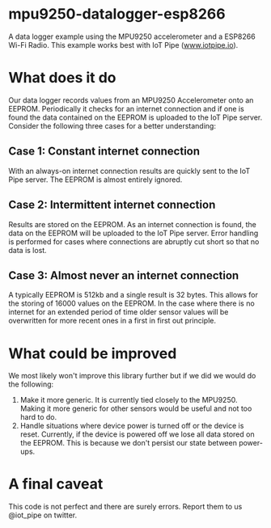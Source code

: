 # mpu9250-datalogger-esp8266
A data logger example using the MPU9250 accelerometer and a ESP8266 Wi-Fi Radio.  This example works best with IoT Pipe (www.iotpipe.io).

# What does it do
Our data logger records values from an MPU9250 Accelerometer onto an EEPROM.  Periodically it checks for an internet connection and if one is found the data contained on the EEPROM is uploaded to the IoT Pipe server.  Consider the following three cases for a better understanding:

## Case 1: Constant internet connection
With an always-on internet connection results are quickly sent to the IoT Pipe server.  The EEPROM is almost entirely ignored.

## Case 2: Intermittent internet connection
Results are stored on the EEPROM.  As an internet connection is found, the data on the EEPROM will be uploaded to the IoT Pipe server.  Error handling is performed for cases where connections are abruptly cut short so that no data is lost.

## Case 3: Almost never an internet connection
A typically EEPROM is 512kb and a single result is 32 bytes.  This allows for the storing of 16000 values on the EEPROM.  In the case where there is no internet for an extended period of time older sensor values will be overwritten for more recent ones in a first in first out principle.

# What could be improved
We most likely won't improve this library further but if we did we would do the following:
1. Make it more generic.  It is currently tied closely to the MPU9250.  Making it more generic for other sensors would be useful and not too hard to do.
2. Handle situations where device power is turned off or the device is reset.  Currently, if the device is powered off we lose all data stored on the EEPROM.  This is because we don't persist our state between power-ups.

# A final caveat
This code is not perfect and there are surely errors.  Report them to us @iot_pipe on twitter.  
